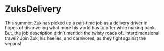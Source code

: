 # ZuksDelivery
This summer, Zuk has picked up a part-time job as a delivery driver in hopes of discovering what more his world has to offer while making bank. But, the job description didn’t mention the twisty roads of…interdimensional travel? Join Zuk, his heelies, and carnivores, as they fight against the vegans!